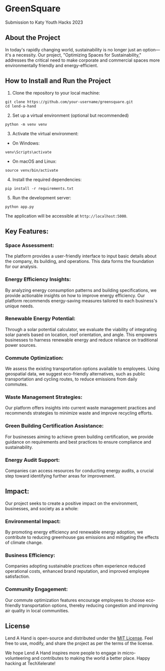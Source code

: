 # GreenSquare
Submission to Katy Youth Hacks 2023

## About the Project
In today's rapidly changing world, sustainability is no longer just an option—it's a necessity. Our project, "Optimizing Spaces for Sustainability," addresses the critical need to make corporate and commercial spaces more environmentally friendly and energy-efficient. 

## How to Install and Run the Project

1. Clone the repository to your local machine:
 ```
git clone https://github.com/your-username/greensquare.git
cd lend-a-hand
 ```

2. Set up a virtual environment (optional but recommended)
```
python -m venv venv
```

3. Activate the virtual environment:

- On Windows:
```
venv\Scripts\activate
```

- On macOS and Linux:
```
source venv/bin/activate

```

4. Install the required dependencies:
```
pip install -r requirements.txt
```

5. Run the development server:
```
python app.py
```


The application will be accessible at `http://localhost:5000`.


## Key Features:
### Space Assessment:
The platform provides a user-friendly interface to input basic details about the company, its building, and operations. This data forms the foundation for our analysis.

### Energy Efficiency Insights:
By analyzing energy consumption patterns and building specifications, we provide actionable insights on how to improve energy efficiency. Our platform recommends energy-saving measures tailored to each business's unique needs.

### Renewable Energy Potential:
Through a solar potential calculator, we evaluate the viability of integrating solar panels based on location, roof orientation, and angle. This empowers businesses to harness renewable energy and reduce reliance on traditional power sources.

### Commute Optimization:
We assess the existing transportation options available to employees. Using geospatial data, we suggest eco-friendly alternatives, such as public transportation and cycling routes, to reduce emissions from daily commutes.

### Waste Management Strategies:
Our platform offers insights into current waste management practices and recommends strategies to minimize waste and improve recycling efforts.

### Green Building Certification Assistance:
For businesses aiming to achieve green building certification, we provide guidance on requirements and best practices to ensure compliance and sustainability.

### Energy Audit Support:
Companies can access resources for conducting energy audits, a crucial step toward identifying further areas for improvement.


## Impact:
Our project seeks to create a positive impact on the environment, businesses, and society as a whole:

### Environmental Impact: 
By promoting energy efficiency and renewable energy adoption, we contribute to reducing greenhouse gas emissions and mitigating the effects of climate change.

### Business Efficiency: 
Companies adopting sustainable practices often experience reduced operational costs, enhanced brand reputation, and improved employee satisfaction.

### Community Engagement: 
Our commute optimization features encourage employees to choose eco-friendly transportation options, thereby reducing congestion and improving air quality in local communities.

## License

Lend A Hand is open-source and distributed under the [MIT License](LICENSE). Feel free to use, modify, and share the project as per the terms of the license.

We hope Lend A Hand inspires more people to engage in micro-volunteering and contributes to making the world a better place. Happy hacking at TechXelerate!
